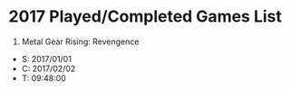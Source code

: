 # 2017 Played/Completed Games List

1. Metal Gear Rising: Revengence
  - S: 2017/01/01
  - C: 2017/02/02
  - T: 09:48:00

